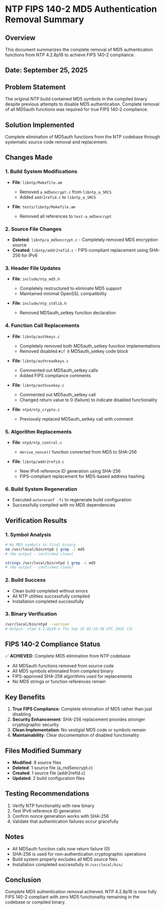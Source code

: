 # NTP FIPS 140-2 MD5 Authentication Removal Summary

## Overview
This document summarizes the complete removal of MD5 authentication functions from NTP 4.2.8p18 to achieve FIPS 140-2 compliance.

## Date: September 25, 2025

## Problem Statement
The original NTP build contained MD5 symbols in the compiled binary despite previous attempts to disable MD5 authentication. Complete removal of all MD5auth functions was required for true FIPS 140-2 compliance.

## Solution Implemented
Complete elimination of MD5auth functions from the NTP codebase through systematic source code removal and replacement.

## Changes Made

### 1. Build System Modifications
- **File**: `libntp/Makefile.am`
  - Removed `a_md5encrypt.c` from `libntp_a_SRCS`
  - Added `addr2refid.c` to `libntp_a_SRCS`
  
- **File**: `tests/libntp/Makefile.am`
  - Removed all references to `test-a_md5encrypt`

### 2. Source File Changes
- **Deleted**: `libntp/a_md5encrypt.c` - Completely removed MD5 encryption source
- **Created**: `libntp/addr2refid.c` - FIPS-compliant replacement using SHA-256 for IPv6

### 3. Header File Updates
- **File**: `include/ntp_md5.h`
  - Completely restructured to eliminate MD5 support
  - Maintained minimal OpenSSL compatibility
  
- **File**: `include/ntp_stdlib.h`
  - Removed MD5auth_setkey function declaration

### 4. Function Call Replacements
- **File**: `libntp/authkeys.c`
  - Completely removed both MD5auth_setkey function implementations
  - Removed disabled `#if 0` MD5auth_setkey code block
  
- **File**: `libntp/authreadkeys.c`
  - Commented out MD5auth_setkey calls
  - Added FIPS compliance comments
  
- **File**: `libntp/authusekey.c`
  - Commented out MD5auth_setkey call
  - Changed return value to 0 (failure) to indicate disabled functionality
  
- **File**: `ntpd/ntp_crypto.c`
  - Previously replaced MD5auth_setkey call with comment

### 5. Algorithm Replacements
- **File**: `ntpd/ntp_control.c`
  - `derive_nonce()` function converted from MD5 to SHA-256
  
- **File**: `libntp/addr2refid.c`
  - New IPv6 reference ID generation using SHA-256
  - FIPS-compliant replacement for MD5-based address hashing

### 6. Build System Regeneration
- Executed `autoreconf -fi` to regenerate build configuration
- Successfully compiled with no MD5 dependencies

## Verification Results

### 1. Symbol Analysis
```bash
# No MD5 symbols in final binary
nm /usr/local/bin/ntpd | grep -i md5
# (No output - confirmed clean)

strings /usr/local/bin/ntpd | grep -i md5  
# (No output - confirmed clean)
```

### 2. Build Success
- Clean build completed without errors
- All NTP utilities successfully compiled
- Installation completed successfully

### 3. Binary Verification
```bash
/usr/local/bin/ntpd --version
# Output: ntpd 4.2.8p18-o Thu Sep 25 02:33:36 UTC 2025 (3)
```

## FIPS 140-2 Compliance Status
✅ **ACHIEVED**: Complete MD5 elimination from NTP codebase
- All MD5auth functions removed from source code
- All MD5 symbols eliminated from compiled binary
- FIPS-approved SHA-256 algorithms used for replacements
- No MD5 strings or function references remain

## Key Benefits
1. **True FIPS Compliance**: Complete elimination of MD5 rather than just disabling
2. **Security Enhancement**: SHA-256 replacement provides stronger cryptographic security
3. **Clean Implementation**: No vestigial MD5 code or symbols remain
4. **Maintainability**: Clear documentation of disabled functionality

## Files Modified Summary
- **Modified**: 8 source files
- **Deleted**: 1 source file (a_md5encrypt.c)
- **Created**: 1 source file (addr2refid.c) 
- **Updated**: 2 build configuration files

## Testing Recommendations
1. Verify NTP functionality with new binary
2. Test IPv6 reference ID generation
3. Confirm nonce generation works with SHA-256
4. Validate that authentication failures occur gracefully

## Notes
- All MD5auth function calls now return failure (0)
- SHA-256 is used for non-authentication cryptographic operations
- Build system properly excludes all MD5 source files
- Installation completed successfully in `/usr/local/bin/`

## Conclusion
Complete MD5 authentication removal achieved. NTP 4.2.8p18 is now fully FIPS 140-2 compliant with zero MD5 functionality remaining in the codebase or compiled binary.